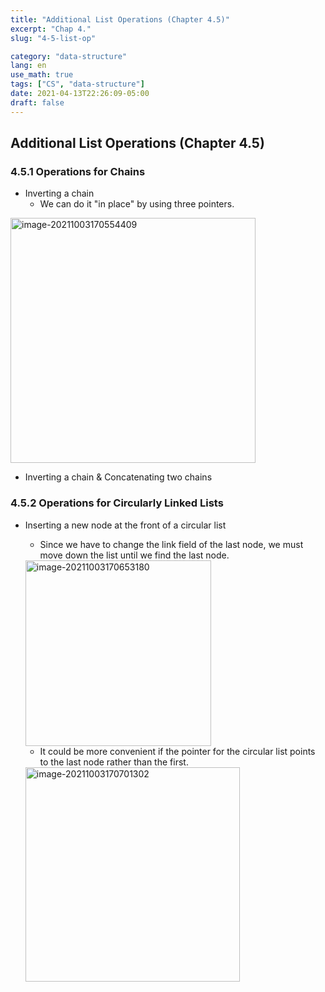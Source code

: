 ```yaml
---
title: "Additional List Operations (Chapter 4.5)"
excerpt: "Chap 4."
slug: "4-5-list-op"

category: "data-structure"
lang: en
use_math: true
tags: ["CS", "data-structure"]
date: 2021-04-13T22:26:09-05:00
draft: false
---
```

## Additional List Operations (Chapter 4.5)

### 4.5.1 Operations for Chains

- Inverting a chain 
  - We can do it "in place" by using three pointers.

<img width="392" alt="image-20211003170554409" src="https://user-images.githubusercontent.com/46957634/135752226-10385d2a-7202-4982-a20d-8fc95003a614.png">

- Inverting a chain &  Concatenating two chains

<script src="https://gist.github.com/underthelights/52b9055918584636e45cbbf338f04ed0.js"></script>
  

### 4.5.2 Operations for Circularly Linked Lists

- Inserting a new node at the front of a circular list
  - Since we have to change the link field of the last node, we must move down the list until we find the last node.

  <img width="297" alt="image-20211003170653180" src="https://user-images.githubusercontent.com/46957634/135752227-9eab3865-b64f-45ac-b1cc-9cd9974087d3.png">

  - It could be more convenient if the pointer for the circular list points to the last node rather than the first.

  <img width="343" alt="image-20211003170701302" src="https://user-images.githubusercontent.com/46957634/135752229-fc2051f3-7efa-47a7-a286-1ede5a7d8ce7.png">

<script src="https://gist.github.com/underthelights/08fd4263a9881ef07ef29dacc4c29c50.js"></script>